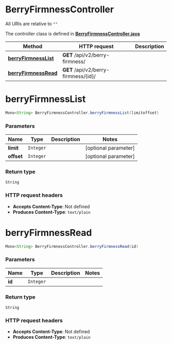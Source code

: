 # BerryFirmnessController

All URIs are relative to `""`

The controller class is defined in **[BerryFirmnessController.java](../../src/main/java/org/openapitools/controller/BerryFirmnessController.java)**

Method | HTTP request | Description
------------- | ------------- | -------------
[**berryFirmnessList**](#berryFirmnessList) | **GET** /api/v2/berry-firmness/ | 
[**berryFirmnessRead**](#berryFirmnessRead) | **GET** /api/v2/berry-firmness/{id}/ | 

<a name="berryFirmnessList"></a>
# **berryFirmnessList**
```java
Mono<String> BerryFirmnessController.berryFirmnessList(limitoffset)
```



### Parameters
Name | Type | Description  | Notes
------------- | ------------- | ------------- | -------------
**limit** | `Integer` |  | [optional parameter]
**offset** | `Integer` |  | [optional parameter]

### Return type
`String`


### HTTP request headers
 - **Accepts Content-Type**: Not defined
 - **Produces Content-Type**: `text/plain`

<a name="berryFirmnessRead"></a>
# **berryFirmnessRead**
```java
Mono<String> BerryFirmnessController.berryFirmnessRead(id)
```



### Parameters
Name | Type | Description  | Notes
------------- | ------------- | ------------- | -------------
**id** | `Integer` |  |

### Return type
`String`


### HTTP request headers
 - **Accepts Content-Type**: Not defined
 - **Produces Content-Type**: `text/plain`

